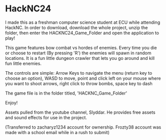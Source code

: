# HackNC24
I made this as a freshman computer science student at ECU while attending HackNC. In order to download, download the whole project, unzip the folder, then enter the HACKNC24_Game_Folder and open the application to play!

This game features bow combat vs hordes of enemies. Every time you die or choose to restart (By pressing 'R') the enemies will spawn in random locations. It is a fun little dungeon crawler that lets you go around and kill fun little enemies.

The controls are simple:
  Arrow Keys to navigate the menu (return key to choose an option), 
  WASD to move, 
  point and click left on your mouse where you want to shoot arrows, 
  right click to throw bombs, 
  space key to dash

  The game file is in the folder titled, 'HACKNC_Game_Folder'
  
  Enjoy!

  Assets pulled from the youtube channel, Slyddar. He provides free assets and sound effects for use in the project.


  (Transferred to zacharyz1234 account for ownership. Frozty38 account was made with a school email while in a rush to submit)
